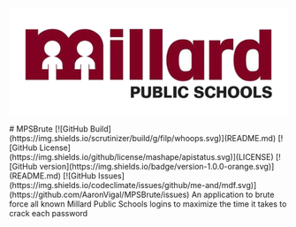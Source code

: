 <p align="center">
  <img src="media/banner.png" />
</p>
# MPSBrute
[![GitHub Build](https://img.shields.io/scrutinizer/build/g/filp/whoops.svg)](README.md)
[![GitHub License](https://img.shields.io/github/license/mashape/apistatus.svg)](LICENSE)
[![GitHub version](https://img.shields.io/badge/version-1.0.0-orange.svg)](README.md)
[![GitHub Issues](https://img.shields.io/codeclimate/issues/github/me-and/mdf.svg)](https://github.com/AaronVigal/MPSBrute/issues)
An application to brute force all known Millard Public Schools logins to maximize the time it takes to crack each password
